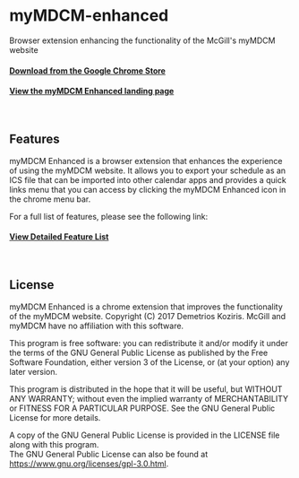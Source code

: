 # myMDCM-enhanced
Browser extension enhancing the functionality of the McGill's myMDCM website

<h4>
  <a href="https://demetrios-koziris.github.io/myMDCM-enhanced/chrome">Download from the Google Chrome Store</a>
</h4>

<h4>
  <a href="https://demetrios-koziris.github.io/myMDCM-enhanced/">View the myMDCM Enhanced landing page</a>
</h4>

<br>

<h2>
  Features
</h2>

myMDCM Enhanced is a browser extension that enhances the experience of using the myMDCM website. It allows you to export your schedule as an ICS file that can be imported into other calendar apps and provides a quick links menu that you can access by clicking the myMDCM Enhanced icon in the chrome menu bar.

For a full list of features, please see the following link:

<h4>
  <a href="https://demetrios-koziris.github.io/myMDCM-enhanced/features">View Detailed Feature List</a>
</h4>

<br>

<h2>
License
</h2>

myMDCM Enhanced is a chrome extension that improves the functionality of the myMDCM website.
Copyright (C) 2017 Demetrios Koziris. McGill and myMDCM have no affiliation with this software.

This program is free software: you can redistribute it and/or modify it under the terms of the GNU General Public License 
as published by the Free Software Foundation, either version 3 of the License, or (at your option) any later version.

This program is distributed in the hope that it will be useful, but WITHOUT ANY WARRANTY; without even the implied 
warranty of MERCHANTABILITY or FITNESS FOR A PARTICULAR PURPOSE.  See the GNU General Public License for more details.

A copy of the GNU General Public License is provided in the LICENSE file along with this program.  
The GNU General Public License can also be found at <https://www.gnu.org/licenses/gpl-3.0.html>.
